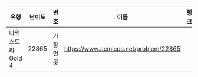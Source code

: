 |유형|난이도|번호|이름|링크|
|------|---|---|---|---|
|다익스트라Gold 4|22865|가장 먼 곳|https://www.acmicpc.net/problem/22865|
